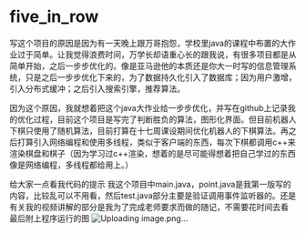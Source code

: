 # five_in_row
写这个项目的原因是因为有一天晚上跟万哥抱怨，学校里java的课程中布置的大作业过于简单。让我觉得浪费时间，万学长却语重心长的跟我说，有很多项目都是从简单开始，之后一步步优化的。像是亚马逊他的本质还是你大一时写的信息管理系统，只是之后一步步优化下来的，为了数据持久化引入了数据库；因为用户激增，引入分布式缓冲；之后引入搜索引擎，推荐算法。


因为这个原因，我就想着把这个java大作业给一步步优化，并写在github上记录我的优化过程，目前这个项目是写完了判断胜负的算法，图形化界面。但目前机器人下棋只使用了随机算法，目前打算在十七周课设期间优化机器人的下棋算法。再之后打算引入网络编程和使用多线程，类似于客户端的东西，每次下棋都调用c++来渲染棋盘和棋子（因为学习过c++渲染，想着的是尽可能得想着把自己学过的东西像是网络编程，多线程都给用上。）


给大家一点看我代码的提示
我这个项目中main.java，point.java是我第一版写的内容，比较乱可以不用看，然后test.java部分主要是验证调用事件监听器的。还是有关我的视频讲解的部分是我为了完成老师要求而做的随记，不需要花时间去看
最后附上程序运行的图
![Uploading image.png…]()

